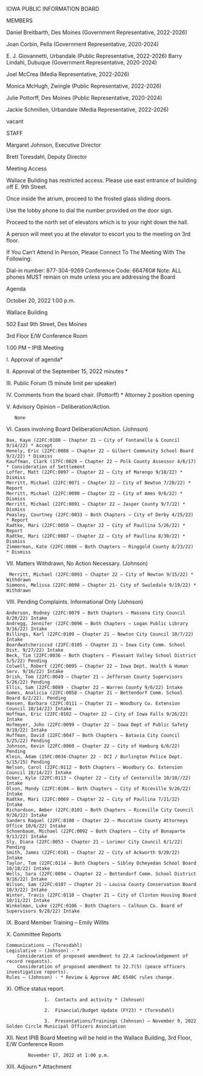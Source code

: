 

IOWA PUBLIC INFORMATION BOARD

MEMBERS

Daniel Breitbarth, Des Moines (Government Representative, 2022-2026)

Joan Corbin, Pella (Government Representative, 2020-2024)

E. J. Giovannetti, Urbandale (Public Representative, 2022-2026)
Barry Lindahl, Dubuque (Government Representative, 2020-2024)

Joel McCrea (Media Representative, 2022-2026)

Monica McHugh, Zwingle (Public Representative, 2022-2026)

Julie Pottorff, Des Moines (Public Representative, 2020-2024)

Jackie Schmillen, Urbandale (Media Representative, 2022-2026)

vacant

 

STAFF

Margaret Johnson, Executive Director

Brett Toresdahl, Deputy Director

 

Meeting Access

Wallace Building has restricted access. Please use east entrance of building off E. 9th Street.

Once inside the atrium, proceed to the frosted glass sliding doors.

Use the lobby phone to dial the number provided on the door sign.

Proceed to the north set of elevators which is to your right down the hall.

A person will meet you at the elevator to escort you to the meeting on 3rd floor.

 

If You Can’t Attend In Person, Please Connect To The Meeting With The Following:

Dial-in number: 877-304-9269     Conference Code: 664760#
Note: ALL phones MUST remain on mute unless you are addressing the Board

 

Agenda  

October 20, 2022 1:00 p.m.

Wallace Building

502 East 9th Street, Des Moines

3rd Floor E/W Conference Room

1:00 PM – IPIB Meeting

I.          Approval of agenda*

II.        Approval of the September 15, 2022 minutes *

III.       Public Forum (5 minute limit per speaker)

IV.       Comments from the board chair.  (Pottorff)   * Attorney 2 position opening


V.        Advisory Opinion – Deliberation/Action.

       None

VI.       Cases involving Board Deliberation/Action.  (Johnson)

    Bax, Kaye (22FC:0100 – Chapter 21 – City of Fontanelle & Council 9/14/22) * Accept
    Henely, Eric (22FC:0088 – Chapter 22 – Gilbert Community School Board 9/2/22) * Dismiss
    Kauffman, Clark (17FC:0029 – Chapter 22 – Polk County Assessor 4/6/17) * Consideration of Settlement
    Loffer, Matt (22FC:0097 – Chapter 22 – City of Marengo 9/18/22) * Dismiss
    Merritt, Michael (22FC:0071 – Chapter 22 – City of Newton 7/20/22) * Report
    Merritt, Michael (22FC:0090 – Chapter 22 – City of Ames 9/6/22) * Dismiss
    Merritt, Michael (22FC:0091 – Chapter 22 – Jasper County 9/7/22) * Dismiss
    Peasley, Courtney (22FC:0033 – Both Chapters – City of Derby 4/25/22) * Report
    Radtke, Mari (22FC:0050 – Chapter 22 – City of Paullina 5/26/22) * Report
    Radtke, Mari (22FC:0087 – Chapter 22 – City of Paullina 8/30/22) * Dismiss
    Zimmerman, Kate (22FC:0086 – Both Chapters – Ringgold County 8/23/22) * Dismiss

VII.        Matters Withdrawn, No Action Necessary. (Johnson)

     Merritt, Michael (22FC:0093 – Chapter 22 – City of Newton 9/15/22) * Withdrawn
    Simmons, Melissa (22FC:0098 – Chapter 21- City of Swaledale 9/19/22) * Withdrawn

VIII.       Pending Complaints.  Informational Only (Johnson)

    Anderson, Rodney (22FC:0079 – Both Chapters – Massena City Council 8/20/22) Intake
    Andregg, Jennifer (22FC:0096 – Both Chapters – Logan Public Library 9/16/22) Intake
    Billings, Karl (22FC:0109 – Chapter 21 – Newton City Council 10/7/22) Intake
    Boardwatchericcsd (22FC:0105 – Chapter 21 – Iowa City Comm. School Dist. 9/27/22) Intake
    Beck, Tim (22FC:0036 – Both Chapters – Pleasant Valley School District 5/5/22) Pending
    Colwell, Robert (22FC:0095 – Chapter 22 – Iowa Dept. Health & Human Serv. 9/16/22) Intake         
    Drish, Tom (22FC:0049 – Chapter 21 – Jefferson County Supervisors 5/26/22) Pending
    Ellis, Sam (22FC:0089 - Chapter 22 – Warren County 9/6/22) Intake
    Gomes, Analicia (22FC:0058 – Chapter 21 – Bettendorf Comm. School Board 6/2/22). Pending
    Hansen, Barbara (22FC:0111 – Chapter 21 – Woodbury Co. Extension Council 10/14/22) Intake
    Hoffman, Eric (22FC:0102 – Chapter 22 – City of Iowa Falls 9/26/22) Intake
    Hofmeyer, John (22FC:0099 – Chapter 22 – Iowa Dept of Public Safety 9/19/22) Intake
    Huffman, David (22FC:0047 – Both Chapters – Batavia City Council 5/25/22) Pending
    Johnson, Kevin (22FC:0060 – Chapter 22 – City of Hamburg 6/6/22) Pending
    Klein, Adam (15FC:0034-Chapter 22 - DCI / Burlington Police Dept. 5/15/15) Pending
    Nelson, Carol (22FC:0112 – Both Chapters – Woodbury Co. Extension Council 10/14/22) Intake
    Ocker, Kyle (22FC:0113 – Chapter 22 – City of Centerville 10/18//22) Intake
    Olson, Mandy (22FC:0104 – Both Chapters – City of Riceville 9/26/22) Intake
    Radtke, Mari (22FC:0069 – Chapter 22 – City of Paullina 7/21/22) Intake
    Richardson, Amber (22FC:0103 – Both Chapters – Riceville City Council 9/26/22) Intake
    Sanders Raquel (22FC:0108 – Chapter 22 – Muscatine County Attorneys Office 10/6/22) Intake
    Schoenbaum, Michael (22FC:0092 – Both Chapters – City of Bonaparte 9/13/22) Intake
    Sly, Diana (22FC:0053 – Chapter 21 – Lorimor City Council 6/1/22) Pending
    Smith, James (22FC:0101 – Chapter 22 – City of Ackworth 9/20/22) Intake
    Taylor, Tom (22FC:0114 – Both Chapters – Sibley Ocheyedan School Board 10/18/22) Intake
    Wells, Sara (22FC:0094 – Chapter 22 – Bettendorf Comm. School District 9/16/22) Intake
    Wilson, Sam (22FC:0107 – Chapter 21 – Louisa County Conservation Board 10/3/22) Intake
    Winter, Travis (22FC:0110 – Chapter 21 – City of Clinton Housing Board 10/11/22) Intake
    Winkelman, Luke (22FC:0106 – Both Chapters – Calhoun Co. Board of Supervisors 9/28/22) Intake

IX.          Board Member Training – Emily Willits

X.          Committee Reports                                                                          

    Communications – (Toresdahl)
    Legislative – (Johnson) - *
        Consideration of proposed amendment to 22.4 (acknowledgement of record requests).
        Consideration of proposed amendment to 22.7(5) (peace officers investigative reports).
    Rules – (Johnson) - * Review & Approve ARC 6540C rules change.          

XI.         Office status report.

                  1.  Contacts and activity * (Johnson)                                                       

                  2.  Financial/Budget Update (FY23) * (Toresdahl)

                  3.  Presentations/Trainings (Johnson) – November 9, 2022 Golden Circle Municipal Officers Association    

XII.       Next IPIB Board Meeting will be held in the Wallace Building, 3rd Floor, E/W Conference Room

            November 17, 2022 at 1:00 p.m.

XIII.      Adjourn                                                                                                                     * Attachment
